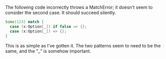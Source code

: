 The following code incorrectly throws a MatchError; it doesn't seem to consider the second case.  It should succeed silently.

```scala
Some(123) match {
  case (x:Option[_]) if false => {};
  case (x:Option[_]) => {};
}
```

This is as simple as I've gotten it.  The two patterns seem to need to be the same, and the "_" is somehow important.
